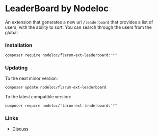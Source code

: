 # LeaderBoard by Nodeloc

An extension that generates a new url `/leaderboard` that provides a list of users, with the ability to sort. You can search through the users from the global

### Installation

```sh
composer require nodeloc/flarum-ext-leaderboard:"*"
```

### Updating

To the next minor version:

```sh
composer update nodeloc/flarum-ext-leaderboard
```

To the latest compatible version:

```sh
composer require nodeloc/flarum-ext-leaderboard:"*"
```

### Links

- [Discuss](https://www.nodeloc.com)


